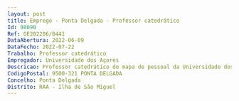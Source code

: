 ```yaml
--- 
layout: post
title: Emprego - Ponta Delgada - Professor catedrático
Id: 98090
Ref: OE202206/0441
DataAbertura: 2022-06-09
DataFecho: 2022-07-22
Trabalho: Professor catedrático
Empregador: Universidade dos Açores
Descricao: Professor catedrático do mapa de pessoal da Universidade dos Açores para a área científica de Ciências da Terra, subárea de Recursos Hídricos
CodigoPostal: 9500-321 PONTA DELGADA
Concelho: Ponta Delgada
Distrito: RAA - Ilha de São Miguel
--- 
```

